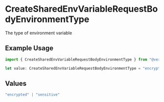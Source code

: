 # CreateSharedEnvVariableRequestBodyEnvironmentType

The type of environment variable

## Example Usage

```typescript
import { CreateSharedEnvVariableRequestBodyEnvironmentType } from "@vercel/sdk/models/createsharedenvvariableop.js";

let value: CreateSharedEnvVariableRequestBodyEnvironmentType = "encrypted";
```

## Values

```typescript
"encrypted" | "sensitive"
```